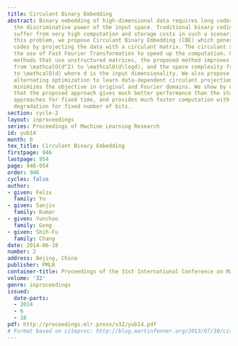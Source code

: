 ```yaml
---
title: Circulant Binary Embedding
abstract: Binary embedding of high-dimensional data requires long codes to preserve
  the discriminative power of the input space. Traditional binary coding methods often
  suffer from very high computation and storage costs in such a scenario. To address
  this problem, we propose Circulant Binary Embedding (CBE) which generates binary
  codes by projecting the data with a circulant matrix. The circulant structure enables
  the use of Fast Fourier Transformation to speed up the computation. Compared to
  methods that use unstructured matrices, the proposed method improves the time complexity
  from \mathcalO(d^2) to \mathcalO(d\logd), and the space complexity from \mathcalO(d^2)
  to \mathcalO(d) where d is the input dimensionality. We also propose a novel time-frequency
  alternating optimization to learn data-dependent circulant projections, which alternatively
  minimizes the objective in original and Fourier domains. We show by extensive experiments
  that the proposed approach gives much better performance than the state-of-the-art
  approaches for fixed time, and provides much faster computation with no performance
  degradation for fixed number of bits.
section: cycle-2
layout: inproceedings
series: Proceedings of Machine Learning Research
id: yub14
month: 0
tex_title: Circulant Binary Embedding
firstpage: 946
lastpage: 954
page: 946-954
order: 946
cycles: false
author:
- given: Felix
  family: Yu
- given: Sanjiv
  family: Kumar
- given: Yunchao
  family: Gong
- given: Shih-Fu
  family: Chang
date: 2014-06-18
number: 2
address: Bejing, China
publisher: PMLR
container-title: Proceedings of the 31st International Conference on Machine Learning
volume: '32'
genre: inproceedings
issued:
  date-parts:
  - 2014
  - 6
  - 18
pdf: http://proceedings.mlr.press/v32/yub14.pdf
# Format based on citeproc: http://blog.martinfenner.org/2013/07/30/citeproc-yaml-for-bibliographies/
---
```

